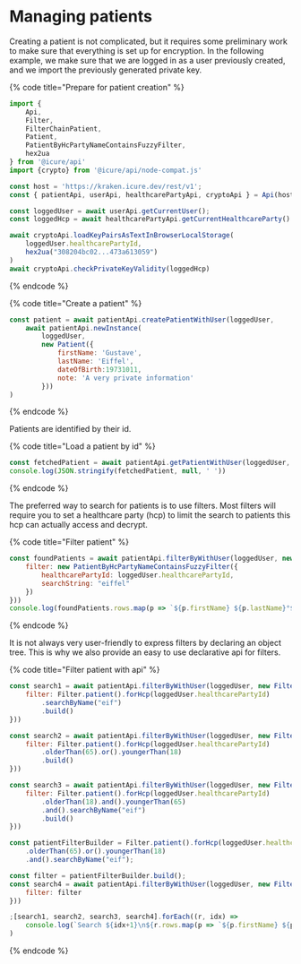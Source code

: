 # Managing patients

Creating a patient is not complicated, but it requires some preliminary work to make sure that everything is set up for encryption. In the following example, we make sure that we are logged in as a user previously created, and we import the previously generated private key.

{% code title="Prepare for patient creation" %}
```javascript
import {
    Api,
    Filter,
    FilterChainPatient,
    Patient,
    PatientByHcPartyNameContainsFuzzyFilter,
    hex2ua
} from '@icure/api'
import {crypto} from '@icure/api/node-compat.js'

const host = 'https://kraken.icure.dev/rest/v1';
const { patientApi, userApi, healthcarePartyApi, cryptoApi } = Api(host, 'esmith', 'mypassword', crypto)

const loggedUser = await userApi.getCurrentUser();
const loggedHcp = await healthcarePartyApi.getCurrentHealthcareParty()

await cryptoApi.loadKeyPairsAsTextInBrowserLocalStorage(
    loggedUser.healthcarePartyId,
    hex2ua("308204bc02...473a613059")
)
await cryptoApi.checkPrivateKeyValidity(loggedHcp)
```
{% endcode %}

{% code title="Create a patient" %}
```javascript
const patient = await patientApi.createPatientWithUser(loggedUser,
    await patientApi.newInstance(
        loggedUser,
        new Patient({
            firstName: 'Gustave',
            lastName: 'Eiffel',
            dateOfBirth:19731011,
            note: 'A very private information'
        }))
)
```
{% endcode %}

Patients are identified by their id.

{% code title="Load a patient by id" %}
```javascript
const fetchedPatient = await patientApi.getPatientWithUser(loggedUser, patient.id)
console.log(JSON.stringify(fetchedPatient, null, ' '))
```
{% endcode %}

The preferred way to search for patients is to use filters. Most filters will require you to set a healthcare party (hcp) to limit the search to patients this hcp can actually access and decrypt.

{% code title="Filter patient" %}
```javascript
const foundPatients = await patientApi.filterByWithUser(loggedUser, new FilterChainPatient({
    filter: new PatientByHcPartyNameContainsFuzzyFilter({
        healthcarePartyId: loggedUser.healthcarePartyId,
        searchString: "eiffel"
    })
}))
console.log(foundPatients.rows.map(p => `${p.firstName} ${p.lastName}°${p.dateOfBirth}`).join('\n'))
```
{% endcode %}

It is not always very user-friendly to express filters by declaring an object tree. This is why we also provide an easy to use declarative api for filters.

{% code title="Filter patient with api" %}
```javascript
const search1 = await patientApi.filterByWithUser(loggedUser, new FilterChainPatient({
    filter: Filter.patient().forHcp(loggedUser.healthcarePartyId)
        .searchByName("eif")
        .build()
}))

const search2 = await patientApi.filterByWithUser(loggedUser, new FilterChainPatient({
    filter: Filter.patient().forHcp(loggedUser.healthcarePartyId)
        .olderThan(65).or().youngerThan(18)
        .build()
}))

const search3 = await patientApi.filterByWithUser(loggedUser, new FilterChainPatient({
    filter: Filter.patient().forHcp(loggedUser.healthcarePartyId)
        .olderThan(18).and().youngerThan(65)
        .and().searchByName("eif")
        .build()
}))

const patientFilterBuilder = Filter.patient().forHcp(loggedUser.healthcarePartyId)
    .olderThan(65).or().youngerThan(18)
    .and().searchByName("eif");

const filter = patientFilterBuilder.build();
const search4 = await patientApi.filterByWithUser(loggedUser, new FilterChainPatient({
    filter: filter
}))

;[search1, search2, search3, search4].forEach((r, idx) =>
    console.log(`Search ${idx+1}\n${r.rows.map(p => `${p.firstName} ${p.lastName}°${p.dateOfBirth}`).join('\n')}`)
)
```
{% endcode %}









